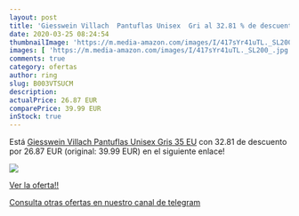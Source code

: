 ```yaml
---
layout: post
title: 'Giesswein Villach  Pantuflas Unisex  Gri al 32.81 % de descuento'
date: 2020-03-25 08:24:54
thumbnailImage: 'https://m.media-amazon.com/images/I/417sYr41uTL._SL200_.jpg'
images: [ 'https://m.media-amazon.com/images/I/417sYr41uTL._SL200_.jpg' ]
comments: true
category: ofertas
author: ring
slug: B003VTSUCM
description:
actualPrice: 26.87 EUR
comparePrice: 39.99 EUR
inStock: true
---
```


Está [Giesswein Villach  Pantuflas Unisex  Gris  35 EU](https://www.amazon.com/dp/B003VTSUCM/?tag=redken08-20) con 32.81 de descuento por 26.87 EUR (original: 39.99 EUR) en el siguiente enlace!

[![](https://m.media-amazon.com/images/I/417sYr41uTL._SL200_.jpg)](https://www.amazon.com/dp/B003VTSUCM/?tag=redken08-20)

[Ver la oferta!!](https://www.amazon.com/dp/B003VTSUCM/?tag=redken08-20)

[Consulta otras ofertas en nuestro canal de telegram](https://t.me/s/ofertas25)
